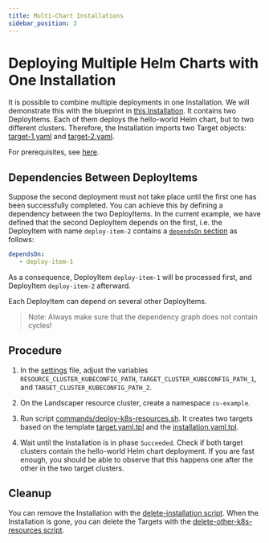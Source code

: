 ```yaml
---
title: Multi-Chart Installations
sidebar_position: 3
---
```


# Deploying Multiple Helm Charts with One Installation

It is possible to combine multiple deployments in one Installation. We will demonstrate this with the blueprint in [this Installation](./installation/installation.yaml). It contains two DeployItems. Each of them deploys the hello-world Helm chart, but to two different clusters. Therefore, the Installation 
imports two Target objects: [target-1.yaml](./installation/target-1.yaml) and 
[target-2.yaml](./installation/target-2.yaml).

For prerequisites, see [here](../../README.md).


## Dependencies Between DeployItems

Suppose the second deployment must not take place until the first one has been successfully completed.
You can achieve this by defining a dependency between the two DeployItems. In the current example, we have defined that the second DeployItem depends on the first, i.e. the DeployItem with name `deploy-item-2` contains a [`dependsOn` section](../../../usage/Blueprints.md#deployitems) as follows:

```yaml
dependsOn:
   - deploy-item-1
```

As a consequence, DeployItem `deploy-item-1` will be processed first, and DeployItem `deploy-item-2` afterward.

Each DeployItem can depend on several other DeployItems. 

> Note: Always make sure that the dependency graph does not contain cycles!

## Procedure

1. In the [settings](commands/settings) file, adjust the variables `RESOURCE_CLUSTER_KUBECONFIG_PATH`,
   `TARGET_CLUSTER_KUBECONFIG_PATH_1`, and `TARGET_CLUSTER_KUBECONFIG_PATH_2`.

2. On the Landscaper resource cluster, create a namespace `cu-example`.

3. Run script [commands/deploy-k8s-resources.sh](commands/deploy-k8s-resources.sh).
   It creates two targets based on the template [target.yaml.tpl](installation/target.yaml.tpl) and the [installation.yaml.tpl](installation/installation.yaml.tpl).

4. Wait until the Installation is in phase `Succeeded`. Check if both target clusters contain the hello-world Helm chart deployment. 
   If you are fast enough, you should be able to observe that this happens one after the other in the two target clusters.

## Cleanup

You can remove the Installation with the
[delete-installation script](commands/delete-installation.sh).
When the Installation is gone, you can delete the Targets with the
[delete-other-k8s-resources script](commands/delete-other-k8s-resources.sh).
